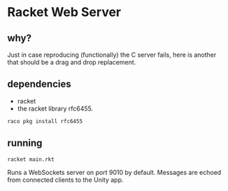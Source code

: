 # Racket Web Server

## why? 

Just in case reproducing (functionally) the C server fails, here is another that should be a drag and drop replacement.

## dependencies
- racket
- the racket library rfc6455.
``` bash
raco pkg install rfc6455
```
## running
```bash
racket main.rkt
```
Runs a WebSockets server on port 9010 by default. Messages are echoed from connected clients to the Unity app.
